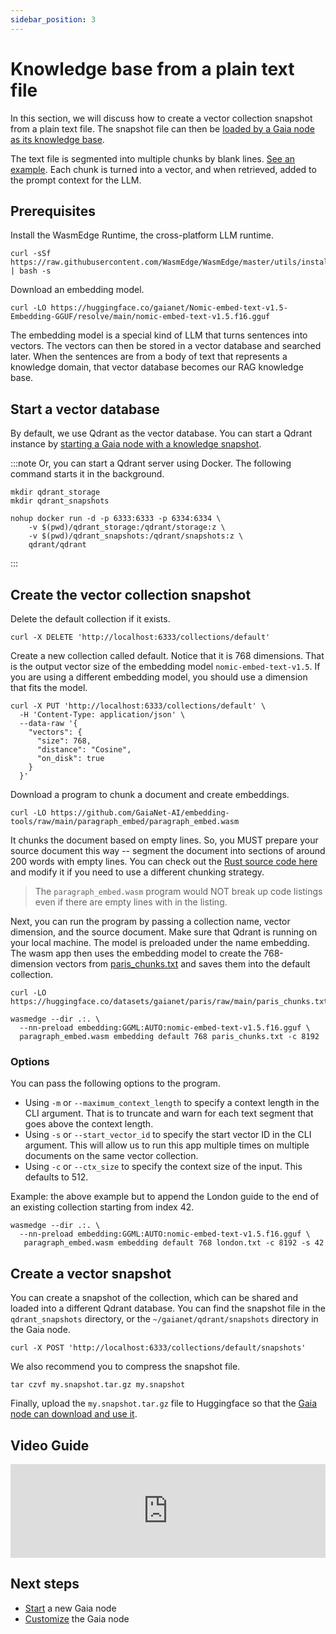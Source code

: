 ```yaml
---
sidebar_position: 3
---
```


# Knowledge base from a plain text file

In this section, we will discuss how to create a vector collection snapshot from a plain text file. The 
snapshot file can then be [loaded by a Gaia node as its knowledge base](../../../getting-started/customize#select-a-knowledge-base).

The text file is segmented into multiple chunks by blank lines. [See an example](https://huggingface.co/datasets/gaianet/paris/raw/main/paris_chunks.txt). Each chunk is turned into a vector, and when 
retrieved, added to the prompt context for the LLM.

## Prerequisites

Install the WasmEdge Runtime, the cross-platform LLM runtime.

```
curl -sSf https://raw.githubusercontent.com/WasmEdge/WasmEdge/master/utils/install_v2.sh | bash -s
```

Download an embedding model.

```
curl -LO https://huggingface.co/gaianet/Nomic-embed-text-v1.5-Embedding-GGUF/resolve/main/nomic-embed-text-v1.5.f16.gguf
```

The embedding model is a special kind of LLM that turns sentences into vectors. The vectors can then be stored in a vector database and searched later. When the sentences are from a body of text that represents a knowledge domain, that vector database becomes our RAG knowledge base. 

## Start a vector database

By default, we use Qdrant as the vector database. You can start a Qdrant instance 
by [starting a Gaia node with a knowledge snapshot](../../../getting-started/quick-start).

:::note
Or, you can start a Qdrant server using Docker. The following command starts it in the background.

```
mkdir qdrant_storage
mkdir qdrant_snapshots

nohup docker run -d -p 6333:6333 -p 6334:6334 \
    -v $(pwd)/qdrant_storage:/qdrant/storage:z \
    -v $(pwd)/qdrant_snapshots:/qdrant/snapshots:z \
    qdrant/qdrant
```
:::

## Create the vector collection snapshot

Delete the default collection if it exists.

```
curl -X DELETE 'http://localhost:6333/collections/default'
```

Create a new collection called default. Notice that it is 768 dimensions. That is the output vector size of the embedding model `nomic-embed-text-v1.5`. If you are using a different embedding model, you should use a dimension that fits the model.

```
curl -X PUT 'http://localhost:6333/collections/default' \
  -H 'Content-Type: application/json' \
  --data-raw '{
    "vectors": {
      "size": 768,
      "distance": "Cosine",
      "on_disk": true
    }
  }'
```

Download a program to chunk a document and create embeddings.

```
curl -LO https://github.com/GaiaNet-AI/embedding-tools/raw/main/paragraph_embed/paragraph_embed.wasm
```

It chunks the document based on empty lines. So, you MUST prepare your source document this way -- segment the document into sections of around 200 words with empty lines. You can check out the [Rust source code here](https://github.com/GaiaNet-AI/embedding-tools/tree/main/paragraph_embed) and modify it if you need to use a different chunking strategy.

> The `paragraph_embed.wasm` program would NOT break up code listings even if there are empty lines with in the listing.

Next, you can run the program by passing a collection name, vector dimension, and the source document. Make sure that Qdrant is running on your local machine. The model is preloaded under the name embedding. The wasm app then uses the embedding model to create the 768-dimension vectors from [paris_chunks.txt](https://huggingface.co/datasets/gaianet/paris/raw/main/paris_chunks.txt) and saves them into the default collection.

```
curl -LO https://huggingface.co/datasets/gaianet/paris/raw/main/paris_chunks.txt

wasmedge --dir .:. \
  --nn-preload embedding:GGML:AUTO:nomic-embed-text-v1.5.f16.gguf \
  paragraph_embed.wasm embedding default 768 paris_chunks.txt -c 8192
```

### Options

You can pass the following options to the program.

* Using `-m` or `--maximum_context_length` to specify a context length in the CLI argument. That is to truncate and warn for each text segment that goes above the context length.
* Using `-s` or `--start_vector_id` to specify the start vector ID in the CLI argument. This will allow us to run this app multiple times on multiple documents on the same vector collection.
* Using `-c` or `--ctx_size` to specify the context size of the input. This defaults to 512.

Example: the above example but to append the London guide to the end of an existing collection starting from index 42.

```
wasmedge --dir .:. \
  --nn-preload embedding:GGML:AUTO:nomic-embed-text-v1.5.f16.gguf \
   paragraph_embed.wasm embedding default 768 london.txt -c 8192 -s 42
```

## Create a vector snapshot

You can create a snapshot of the collection, which can be shared and loaded into a different Qdrant database. You can find the snapshot file in the `qdrant_snapshots` directory, or the `~/gaianet/qdrant/snapshots` directory in the Gaia node.

```
curl -X POST 'http://localhost:6333/collections/default/snapshots'
```

We also recommend you to compress the snapshot file.

```
tar czvf my.snapshot.tar.gz my.snapshot
```

Finally, upload the `my.snapshot.tar.gz` file to Huggingface so that the [Gaia node can download and use it](../../../getting-started/customize#select-a-knowledge-base).

## Video Guide

<iframe width="100%" style={{"aspect-ratio": "16 / 9"}} src="https://www.youtube.com/embed/qo43dv_Oero?si=uziYvWZChMHPZBZ5" title="YouTube video player" frameborder="0" allow="accelerometer; autoplay; clipboard-write; encrypted-media; gyroscope; picture-in-picture; web-share" referrerpolicy="strict-origin-when-cross-origin" allowfullscreen></iframe>

## Next steps

* [Start](../../../getting-started/quick-start) a new Gaia node
* [Customize](../../../getting-started/customize) the Gaia node